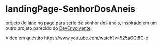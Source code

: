# landingPage-SenhorDosAneis
 projeto de landing page para serie de senhor dos aneis, inspirado em um outro projeto parecido do  [DevEnvolvente](https://github.com/DevEnvolvente0190).
 
 Video em questão https://www.youtube.com/watch?v=525aCQi8C-o
